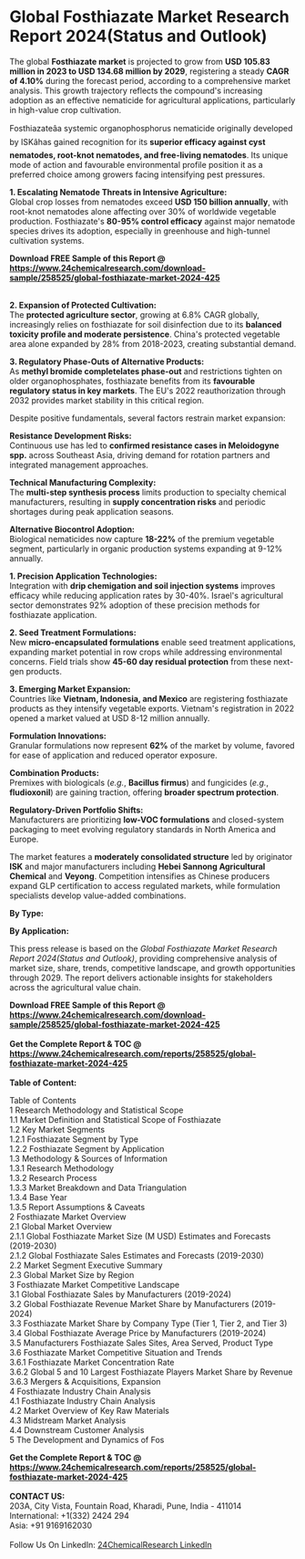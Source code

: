 <h1>Global Fosthiazate Market Research Report 2024(Status and Outlook)</h1><p>The global <strong>Fosthiazate market</strong> is projected to grow from <strong>USD 105.83 million in 2023 to USD 134.68 million by 2029</strong>, registering a steady <strong>CAGR of 4.10%</strong> during the forecast period, according to a comprehensive market analysis. This growth trajectory reflects the compound's increasing adoption as an effective nematicide for agricultural applications, particularly in high-value crop cultivation.</p><p>Fosthiazateâa systemic organophosphorus nematicide originally developed by ISKâhas gained recognition for its <strong>superior efficacy against cyst nematodes, root-knot nematodes, and free-living nematodes</strong>. Its unique mode of action and favourable environmental profile position it as a preferred choice among growers facing intensifying pest pressures.</p><p><strong>1. Escalating Nematode Threats in Intensive Agriculture:</strong><br>
Global crop losses from nematodes exceed <strong>USD 150 billion annually</strong>, with root-knot nematodes alone affecting over 30% of worldwide vegetable production. Fosthiazate's <strong>80-95% control efficacy</strong> against major nematode species drives its adoption, especially in greenhouse and high-tunnel cultivation systems.</p><div><b>Download FREE Sample of this Report @ 
            <a href="https://www.24chemicalresearch.com/download-sample/258525/global-fosthiazate-market-2024-425">
            https://www.24chemicalresearch.com/download-sample/258525/global-fosthiazate-market-2024-425</a></b></div><br><p><strong>2. Expansion of Protected Cultivation:</strong><br>
The <strong>protected agriculture sector</strong>, growing at 6.8% CAGR globally, increasingly relies on fosthiazate for soil disinfection due to its <strong>balanced toxicity profile and moderate persistence</strong>. China's protected vegetable area alone expanded by 28% from 2018-2023, creating substantial demand.</p><p><strong>3. Regulatory Phase-Outs of Alternative Products:</strong><br>
As <strong>methyl bromide completelates phase-out</strong> and restrictions tighten on older organophosphates, fosthiazate benefits from its <strong>favourable regulatory status in key markets</strong>. The EU's 2022 reauthorization through 2032 provides market stability in this critical region.</p><p>Despite positive fundamentals, several factors restrain market expansion:</p><p><strong>Resistance Development Risks:</strong><br>
Continuous use has led to <strong>confirmed resistance cases in Meloidogyne spp.</strong> across Southeast Asia, driving demand for rotation partners and integrated management approaches.</p><p><strong>Technical Manufacturing Complexity:</strong><br>
The <strong>multi-step synthesis process</strong> limits production to specialty chemical manufacturers, resulting in <strong>supply concentration risks</strong> and periodic shortages during peak application seasons.</p><p><strong>Alternative Biocontrol Adoption:</strong><br>
Biological nematicides now capture <strong>18-22%</strong> of the premium vegetable segment, particularly in organic production systems expanding at 9-12% annually.</p><p><strong>1. Precision Application Technologies:</strong><br>
Integration with <strong>drip chemigation and soil injection systems</strong> improves efficacy while reducing application rates by 30-40%. Israel's agricultural sector demonstrates 92% adoption of these precision methods for fosthiazate application.</p><p><strong>2. Seed Treatment Formulations:</strong><br>
New <strong>micro-encapsulated formulations</strong> enable seed treatment applications, expanding market potential in row crops while addressing environmental concerns. Field trials show <strong>45-60 day residual protection</strong> from these next-gen products.</p><p><strong>3. Emerging Market Expansion:</strong><br>
Countries like <strong>Vietnam, Indonesia, and Mexico</strong> are registering fosthiazate products as they intensify vegetable exports. Vietnam's registration in 2022 opened a market valued at USD 8-12 million annually.</p><p><strong>Formulation Innovations:</strong><br>
Granular formulations now represent <strong>62%</strong> of the market by volume, favored for ease of application and reduced operator exposure.</p><p><strong>Combination Products:</strong><br>
Premixes with biologicals (<em>e.g.</em>, <strong>Bacillus firmus</strong>) and fungicides (<em>e.g.</em>, <strong>fludioxonil</strong>) are gaining traction, offering <strong>broader spectrum protection</strong>.</p><p><strong>Regulatory-Driven Portfolio Shifts:</strong><br>
Manufacturers are prioritizing <strong>low-VOC formulations</strong> and closed-system packaging to meet evolving regulatory standards in North America and Europe.</p><p>The market features a <strong>moderately consolidated structure</strong> led by originator <strong>ISK</strong> and major manufacturers including <strong>Hebei Sannong Agricultural Chemical</strong> and <strong>Veyong</strong>. Competition intensifies as Chinese producers expand GLP certification to access regulated markets, while formulation specialists develop value-added combinations.</p><p><strong>By Type:</strong></p><p><strong>By Application:</strong></p><p>This press release is based on the <em>Global Fosthiazate Market Research Report 2024(Status and Outlook)</em>, providing comprehensive analysis of market size, share, trends, competitive landscape, and growth opportunities through 2029. The report delivers actionable insights for stakeholders across the agricultural value chain.</p><div><b>Download FREE Sample of this Report @ 
            <a href="https://www.24chemicalresearch.com/download-sample/258525/global-fosthiazate-market-2024-425">
            https://www.24chemicalresearch.com/download-sample/258525/global-fosthiazate-market-2024-425</a></b></div><br><div><b>Get the Complete Report & TOC @ 
            <a href="https://www.24chemicalresearch.com/reports/258525/global-fosthiazate-market-2024-425">
            https://www.24chemicalresearch.com/reports/258525/global-fosthiazate-market-2024-425</a></b></div><br>
            <b>Table of Content:</b><p>Table of Contents<br />
1 Research Methodology and Statistical Scope<br />
1.1 Market Definition and Statistical Scope of Fosthiazate<br />
1.2 Key Market Segments<br />
1.2.1 Fosthiazate Segment by Type<br />
1.2.2 Fosthiazate Segment by Application<br />
1.3 Methodology & Sources of Information<br />
1.3.1 Research Methodology<br />
1.3.2 Research Process<br />
1.3.3 Market Breakdown and Data Triangulation<br />
1.3.4 Base Year<br />
1.3.5 Report Assumptions & Caveats<br />
2 Fosthiazate Market Overview<br />
2.1 Global Market Overview<br />
2.1.1 Global Fosthiazate Market Size (M USD) Estimates and Forecasts (2019-2030)<br />
2.1.2 Global Fosthiazate Sales Estimates and Forecasts (2019-2030)<br />
2.2 Market Segment Executive Summary<br />
2.3 Global Market Size by Region<br />
3 Fosthiazate Market Competitive Landscape<br />
3.1 Global Fosthiazate Sales by Manufacturers (2019-2024)<br />
3.2 Global Fosthiazate Revenue Market Share by Manufacturers (2019-2024)<br />
3.3 Fosthiazate Market Share by Company Type (Tier 1, Tier 2, and Tier 3)<br />
3.4 Global Fosthiazate Average Price by Manufacturers (2019-2024)<br />
3.5 Manufacturers Fosthiazate Sales Sites, Area Served, Product Type<br />
3.6 Fosthiazate Market Competitive Situation and Trends<br />
3.6.1 Fosthiazate Market Concentration Rate<br />
3.6.2 Global 5 and 10 Largest Fosthiazate Players Market Share by Revenue<br />
3.6.3 Mergers & Acquisitions, Expansion<br />
4 Fosthiazate Industry Chain Analysis<br />
4.1 Fosthiazate Industry Chain Analysis<br />
4.2 Market Overview of Key Raw Materials<br />
4.3 Midstream Market Analysis<br />
4.4 Downstream Customer Analysis<br />
5 The Development and Dynamics of Fos</p><div><b>Get the Complete Report & TOC @ 
            <a href="https://www.24chemicalresearch.com/reports/258525/global-fosthiazate-market-2024-425">
            https://www.24chemicalresearch.com/reports/258525/global-fosthiazate-market-2024-425</a></b></div><br><b>CONTACT US:</b><br>
            203A, City Vista, Fountain Road, Kharadi, Pune, India - 411014<br>
            International: +1(332) 2424 294<br>
            Asia: +91 9169162030 <br><br>
            Follow Us On LinkedIn: <a href="https://www.linkedin.com/company/24chemicalresearch/">24ChemicalResearch LinkedIn</a>
